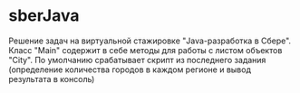 # sberJava
Решение задач на виртуальной стажировке "Java-разработка в Сбере". Класс "Main" содержит в себе методы для работы с листом объектов "City". По умолчанию срабатывает скрипт из последнего задания (определение количества городов в каждом регионе и вывод результата в консоль)
